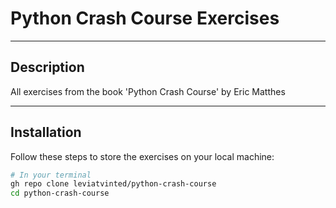 # Python Crash Course Exercises

---

## Description

All exercises from the book 'Python Crash Course' by Eric Matthes

---

## Installation

Follow these steps to store the exercises on your local machine:

```bash
# In your terminal
gh repo clone leviatvinted/python-crash-course
cd python-crash-course
```
